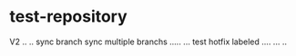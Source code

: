 # test-repository

V2
..
..
sync branch
sync multiple branchs
.....
...
test hotfix labeled
....
...
..
